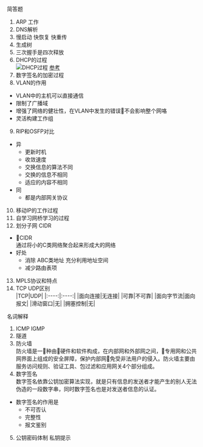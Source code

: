 简答题
1. ARP 工作
2. DNS解析
3. 慢启动 快恢复 快重传
4. 生成树
5. 三次握手是四次释放
6. DHCP的过程<br>
![DHCP过程](https://upload-images.jianshu.io/upload_images/4714178-d96c248006241c2d.jpg?imageMogr2/auto-orient/strip%7CimageView2/2/w/1240)
[参考](https://blog.51cto.com/yuanbin/109574)
7. 数字签名的加密过程
8. VLAN的作用<br>
- VLAN中的主机可以直接通信
- 限制了广播域
- 增强了网络的健壮性，在VLAN中发生的错误不会影响整个网咯
- 灵活构建工作组
9. RIP和OSFP对比<br>
- 异
    - 更新时机<br>
    - 收敛速度<br>
    - 交换信息的算法不同<br>
    - 交换的信息不相同
    - 适应的内容不相同
- 同
    - 都是内部网关协议
10. 移动IP的工作过程<br>
11. 自学习网桥学习的过程<br>
12. 划分子网 CIDR<br>
- CIDR<br>
通过将小的C类网络聚合起来形成大的网络
- 好处
    - 消除 ABC类地址 充分利用地址空间
    - 减少路由表项
13. MPLS协议和特点<br>
14. TCP UDP区别<br>
|TCP|UDP|
|:----:|:----:|
|面向连接|无连接|
|可靠|不可靠|
|面向字节流|面向报文|
|滑动窗口|无|
|拥塞控制|无|


名词解释
1. ICMP IGMP
2. 隧道
3. 防火墙<br>
防火墙是一种由硬件和软件构成，在内部网和外部网之间，专用网和公共网界面上组成的安全屏障，保护内部网免受非法用户的侵入。防火墙主要由服务访问规则、验证工具、包过滤和应用网关4个部分组成。
4. 数字签名<br>
数字签名依靠公钥加密算法实现，就是只有信息的发送者才能产生的别人无法伪造的一段数字串，同时数字签名也是对发送者信息的认证。
- 数字签名的作用是
    - 不可否认
    - 完整性
    - 报文鉴别
5. 公钥密码体制 私钥提示